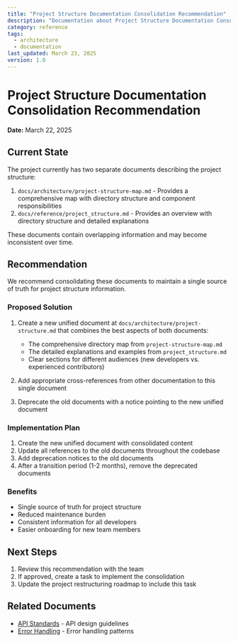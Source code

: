 ```yaml
---
title: "Project Structure Documentation Consolidation Recommendation"
description: "Documentation about Project Structure Documentation Consolidation Recommendation"
category: reference
tags:
  - architecture
  - documentation
last_updated: March 23, 2025
version: 1.0
---
```

# Project Structure Documentation Consolidation Recommendation

**Date:** March 22, 2025

## Current State

The project currently has two separate documents describing the project structure:

1. `docs/architecture/project-structure-map.md` - Provides a comprehensive map with directory structure and component responsibilities
2. `docs/reference/project_structure.md` - Provides an overview with directory structure and detailed explanations

These documents contain overlapping information and may become inconsistent over time.

## Recommendation

We recommend consolidating these documents to maintain a single source of truth for project structure information.

### Proposed Solution

1. Create a new unified document at `docs/architecture/project-structure.md` that combines the best aspects of both documents:
   - The comprehensive directory map from `project-structure-map.md`
   - The detailed explanations and examples from `project_structure.md`
   - Clear sections for different audiences (new developers vs. experienced contributors)

2. Add appropriate cross-references from other documentation to this single document

3. Deprecate the old documents with a notice pointing to the new unified document

### Implementation Plan

1. Create the new unified document with consolidated content
2. Update all references to the old documents throughout the codebase
3. Add deprecation notices to the old documents
4. After a transition period (1-2 months), remove the deprecated documents

### Benefits

- Single source of truth for project structure
- Reduced maintenance burden
- Consistent information for all developers
- Easier onboarding for new team members

## Next Steps

1. Review this recommendation with the team
2. If approved, create a task to implement the consolidation
3. Update the project restructuring roadmap to include this task 

## Related Documents
- [API Standards](/docs/reference/standards/api-standards.md) - API design guidelines
- [Error Handling](/docs/reference/error-handling.md) - Error handling patterns

